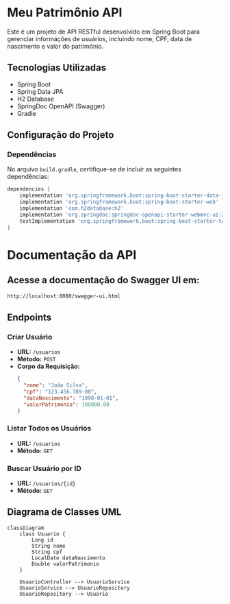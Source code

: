 # Meu Patrimônio API

Este é um projeto de API RESTful desenvolvido em Spring Boot para gerenciar informações de usuários, incluindo nome, CPF, data de nascimento e valor do patrimônio.

## Tecnologias Utilizadas

- Spring Boot
- Spring Data JPA
- H2 Database
- SpringDoc OpenAPI (Swagger)
- Gradle

## Configuração do Projeto

### Dependências

No arquivo `build.gradle`, certifique-se de incluir as seguintes dependências:

```groovy
dependencies {
    implementation 'org.springframework.boot:spring-boot-starter-data-jpa'
    implementation 'org.springframework.boot:spring-boot-starter-web'
    implementation 'com.h2database:h2'
    implementation 'org.springdoc:springdoc-openapi-starter-webmvc-ui:2.1.0'
    testImplementation 'org.springframework.boot:spring-boot-starter-test'
}
```
# Documentação da API

## Acesse a documentação do Swagger UI em:

```bash
http://localhost:8080/swagger-ui.html
```
## Endpoints

### Criar Usuário
- **URL:** `/usuarios`
- **Método:** `POST`
- **Corpo da Requisição:**
    ```json
    {
      "nome": "João Silva",
      "cpf": "123.456.789-00",
      "dataNascimento": "1990-01-01",
      "valorPatrimonio": 100000.00
    }
    ```

### Listar Todos os Usuários
- **URL:** `/usuarios`
- **Método:** `GET`

### Buscar Usuário por ID
- **URL:** `/usuarios/{id}`
- **Método:** `GET`

## Diagrama de Classes UML
```mermaid
classDiagram
    class Usuario {
        Long id
        String nome
        String cpf
        LocalDate dataNascimento
        Double valorPatrimonio
    }

    UsuarioController --> UsuarioService
    UsuarioService --> UsuarioRepository
    UsuarioRepository --> Usuario
```
